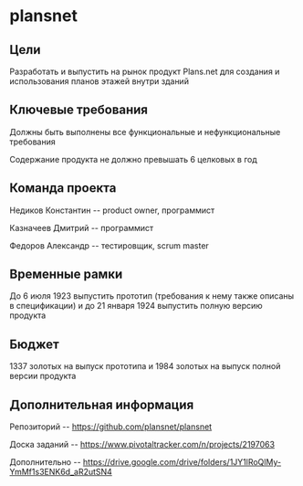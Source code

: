 # plansnet

## Цели
Разработать и выпустить на рынок продукт Plans.net для создания и использования планов этажей внутри зданий

## Ключевые требования
Должны быть выполнены все функциональные и нефункциональные требования

Содержание продукта не должно превышать 6 целковых в год

## Команда проекта
Недиков Константин -- product owner, программист

Казначеев Дмитрий -- программист

Федоров Александр -- тестировщик, scrum master

## Временные рамки
До 6 июля 1923 выпустить прототип (требования к нему также описаны в спецификации) и до 21 января 1924 выпустить полную версию продукта

## Бюджет
1337 золотых на выпуск прототипа и 1984 золотых на выпуск полной версии продукта

## Дополнительная информация
Репозиторий -- https://github.com/plansnet/plansnet

Доска заданий -- https://www.pivotaltracker.com/n/projects/2197063

Дополнительно -- https://drive.google.com/drive/folders/1JY1lRoQlMy-YmMf1s3ENK6d_aR2utSN4
